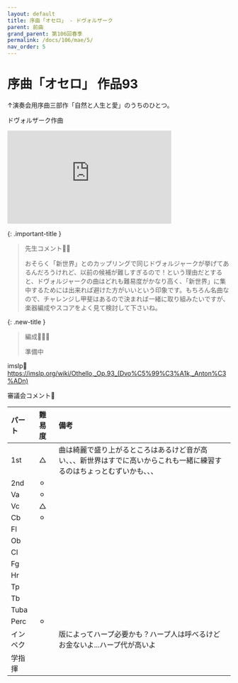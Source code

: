 ```yaml
---
layout: default
title: 序曲「オセロ」 - ドヴォルザーク
parent: 前曲
grand_parent: 第106回春季
permalink: /docs/106/mae/5/
nav_order: 5
---
```


# 序曲「オセロ」 作品93
↑演奏会用序曲三部作「自然と人生と愛」のうちのひとつ。

ドヴォルザーク作曲

<iframe width="370" height="210" src="https://www.youtube.com/embed/Hxmtt6RnVeo?si=iEY-M-L6tOUWyTdu" title="YouTube video player" frameborder="0" allow="accelerometer; autoplay; clipboard-write; encrypted-media; gyroscope; picture-in-picture; web-share" referrerpolicy="strict-origin-when-cross-origin" allowfullscreen></iframe>

{: .important-title }
> 先生コメント🤵‍♂️
>
> おそらく「新世界」とのカップリングで同じドヴォルジャークが挙げてあるんだろうけれど、以前の候補が難しすぎるので！という理由だとすると、ドヴォルジャークの曲はどれも難易度がかなり高く、「新世界」に集中するためには出来れば避けた方がいいという印象です。もちろん名曲なので、チャレンジし甲斐はあるので決まれば一緒に取り組みたいですが、楽器編成やスコアをよく見て検討して下さいね。

{: .new-title }
> 編成🎻🎺🥁
>
> 準備中

imslp🎼
<a href="https://imslp.org/wiki/Othello,_Op.93_(Dvo%C5%99%C3%A1k,_Anton%C3%ADn)">https://imslp.org/wiki/Othello,_Op.93_(Dvo%C5%99%C3%A1k,_Anton%C3%ADn)</a>

審議会コメント📝

| パート       | 難易度          | 備考 |
|:-------------|:------------------|:------|
| 1st         | △ | 曲は綺麗で盛り上がるところはあるけど音が高い、、、新世界はすでに高いからこれも一緒に練習するのはちょっとむずいかも、、、 |
| 2nd | ⚪︎  |  |
| Va         | ⚪︎  |  |
| Vc          | △ | |
| Cb | ⚪︎ |  |
| Fl         |   |  |
| Ob         |  |  |
| Cl         |   |  |
| Fg          |  |  |
| Hr |  |  |
| Tp         |   |  |
| Tb         |  |  |
| Tuba         |  |  |
| Perc          | ⚪︎ | |
| インペク |  | 版によってハープ必要かも？ハープ人は呼べるけどお金ないよ...ハープ代が高いよ |
| 学指揮         |   |  |